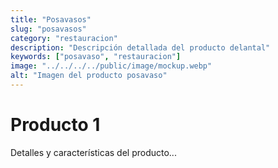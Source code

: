 ```yaml
---
title: "Posavasos"
slug: "posavasos"
category: "restauracion"
description: "Descripción detallada del producto delantal"
keywords: ["posavaso", "restauracion"]
image: "../../../../public/image/mockup.webp"
alt: "Imagen del producto posavaso"
---
```

# Producto 1
Detalles y características del producto...